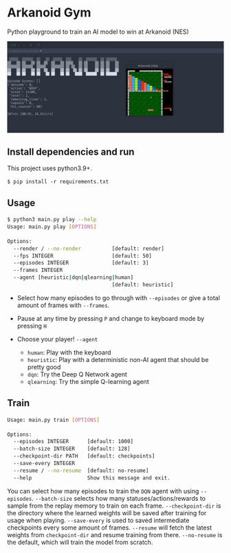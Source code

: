 # Arkanoid Gym

Python playground to train an AI model to win at Arkanoid (NES)

![demo](demo.gif)

## Install dependencies and run
This project uses python3.9+.

```
$ pip install -r requirements.txt
```

## Usage
```bash
$ python3 main.py play --help
Usage: main.py play [OPTIONS]

Options:
  --render / --no-render          [default: render]
  --fps INTEGER                   [default: 50]
  --episodes INTEGER              [default: 3]
  --frames INTEGER
  --agent [heuristic|dqn|qlearning|human]
                                  [default: heuristic]
```

- Select how many episodes to go through with `--episodes` or give a total amount of frames with `--frames`.

- Pause at any time by pressing `P` and change to keyboard mode by pressing `H`

- Choose your player! `--agent`

    - `human`: Play with the keyboard
    - `heuristic`: Play with a deterministic non-AI agent that should be pretty good
    - `dqn`: Try the Deep Q Network agent
    - `qlearning`: Try the simple Q-learning agent

## Train
```bash
Usage: main.py train [OPTIONS]

Options:
  --episodes INTEGER      [default: 1000]
  --batch-size INTEGER    [default: 128]
  --checkpoint-dir PATH   [default: checkpoints]
  --save-every INTEGER
  --resume / --no-resume  [default: no-resume]
  --help                  Show this message and exit.
```

You can select how many episodes to train the `DQN` agent with using `--episodes`.
`--batch-size` selects how many statuses/actions/rewards to sample from the replay memory to train on each frame.
`--checkpoint-dir` is the directory where the learned weights will be saved after training for usage when playing.
`--save-every` is used to saved intermediate checkpoints every some amount of frames.
`--resume` will fetch the latest weights from `checkpoint-dir` and resume training from there. `--no-resume` is the default, which will train the model from scratch.
